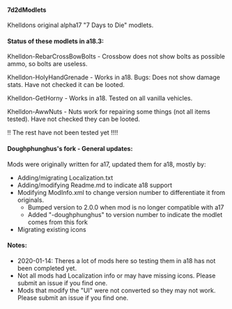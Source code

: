 #### 7d2dModlets
Khelldons original alpha17 "7 Days to Die" modlets.

#### Status of these modlets in a18.3:
Khelldon-RebarCrossBowBolts - Crossbow does not show bolts as possible ammo, so bolts are useless.

Khelldon-HolyHandGrenade - Works in a18.  Bugs: Does not show damage stats. Have not checked it can be looted.

Khelldon-GetHorny - Works in a18. Tested on all vanilla vehicles.

Khelldon-AwwNuts - Nuts work for repairing some things (not all items tested). Have not checked they can be looted.

!! The rest have not been tested yet !!!!

#### Doughphunghus's fork - General updates:
Mods were originally written for a17, updated them for a18, mostly by:
- Adding/migrating Localization.txt
- Adding/modifying Readme.md to indicate a18 support
- Modifying ModInfo.xml to change version number to  differentiate it from originals.
  - Bumped version to 2.0.0 when mod is no longer compatible with a17
  - Added "-doughphunghus" to version number to indicate the modlet comes from this fork
- Migrating existing icons

#### Notes:
- 2020-01-14: Theres a lot of mods here so testing them in a18 has not been completed yet.
- Not all mods had Localization info or may have missing icons.  Please submit an issue if you find one.
- Mods that modify the "UI" were not converted so they may not work. Please submit an issue if you find one.
